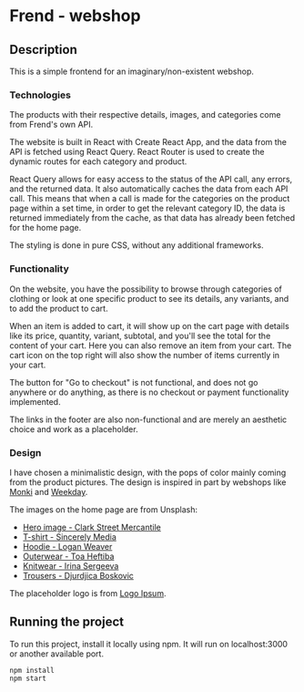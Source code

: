 # Frend - webshop

## Description

This is a simple frontend for an imaginary/non-existent webshop.

### Technologies

The products with their respective details, images, and categories come from Frend's own API.

The website is built in React with Create React App, and the data from the API is fetched using React Query. React Router is used to create the dynamic routes for each category and product.

React Query allows for easy access to the status of the API call, any errors, and the returned data. It also automatically caches the data from each API call. This means that when a call is made for the categories on the product page within a set time, in order to get the relevant category ID, the data is returned immediately from the cache, as that data has already been fetched for the home page.

The styling is done in pure CSS, without any additional frameworks.

### Functionality

On the website, you have the possibility to browse through categories of clothing or look at one specific product to see its details, any variants, and to add the product to cart.

When an item is added to cart, it will show up on the cart page with details like its price, quantity, variant, subtotal, and you'll see the total for the content of your cart. Here you can also remove an item from your cart. The cart icon on the top right will also show the number of items currently in your cart.

The button for "Go to checkout" is not functional, and does not go anywhere or do anything, as there is no checkout or payment functionality implemented.

The links in the footer are also non-functional and are merely an aesthetic choice and work as a placeholder.

### Design

I have chosen a minimalistic design, with the pops of color mainly coming from the product pictures. The design is inspired in part by webshops like [Monki](https://www.monki.com/en_nok/index.html) and [Weekday](https://www.weekday.com/en_nok/index.html).

The images on the home page are from Unsplash:
- [Hero image - Clark Street Mercantile](https://unsplash.com/photos/qnKhZJPKFD8)
- [T-shirt - Sincerely Media](https://unsplash.com/photos/9ShY-Tq70Mc)
- [Hoodie - Logan Weaver](https://unsplash.com/photos/N6BP12FB_XU)
- [Outerwear - Toa Heftiba](https://unsplash.com/@heftiba)
- [Knitwear - Irina Sergeeva](https://unsplash.com/photos/sv9Dc1UkffU)
- [Trousers - Djurdjica Boskovic](https://unsplash.com/photos/3QEb9uH4gqA)

The placeholder logo is from [Logo Ipsum](https://logoipsum.com/).

## Running the project

To run this project, install it locally using npm. It will run on localhost:3000 or another available port.

```
npm install
npm start
```
